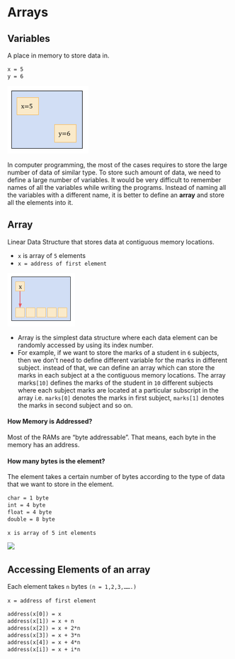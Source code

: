 # Arrays

## Variables

A place in memory to store data in.

```
x = 5
y = 6
```
![](Images/Selection_156.png)

In computer programming, the most of the cases requires to store the large number of data of similar type. To store such amount of data, we need to define a large number of variables. It would be very difficult to remember names of all the variables while writing the programs. Instead of naming all the variables with a different name, it is better to define an **array** and store all the elements into it.

## Array

Linear Data Structure that stores data at contiguous memory locations.

- ```x``` is array of ```5``` elements
- ```x = address of first element```

![](Images/Selection_157.png)

- Array is the simplest data structure where each data element can be randomly accessed by using its index number.
- For example, if we want to store the marks of a student in ```6``` subjects, then we don't need to define different variable for the marks in different subject. instead of that, we can define an array which can store the marks in each subject at a the contiguous memory locations.
The array marks```[10]``` defines the marks of the student in ```10``` different subjects where each subject marks are located at a particular subscript in the array i.e. ```marks[0]``` denotes the marks in first subject, ```marks[1]``` denotes the marks in second subject and so on.

#### How Memory is Addressed?

Most of the RAMs are “byte addressable”. That means, each byte in the memory has an address.

#### How many bytes is the element?

The element takes a certain number of bytes according to the type of data that we want to store in the element.

```
char = 1 byte
int = 4 byte
float = 4 byte
double = 8 byte
```

```x is array of 5 int elements```

![](Images/Selection_158.png)

## Accessing Elements of an array

Each element takes ```n``` bytes ```(n = 1,2,3,…….)```

```x = address of first element```

```
address(x[0]) = x
address(x[1]) = x + n
address(x[2]) = x + 2*n
address(x[3]) = x + 3*n
address(x[4]) = x + 4*n
address(x[i]) = x + i*n
```

